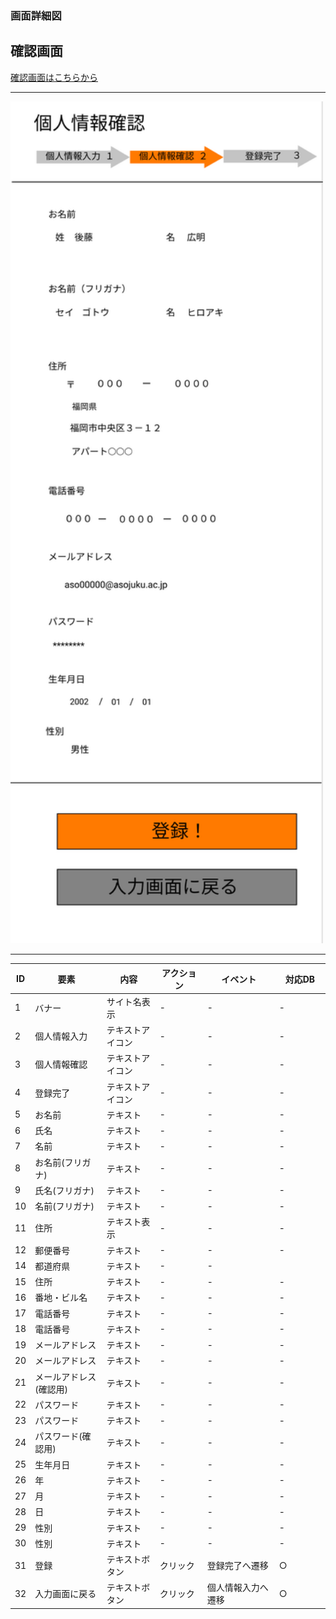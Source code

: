 ### 画面詳細図
## 確認画面
[確認画面はこちらから](https://www.figma.com/file/AcqvTd2ESv7CHI1u9nvaJY/確認画面?node-id=0%3A1)
****
<img src="../img/確認画面.png" width="500">

****
| ID | 要素 | 内容 | アクション | イベント | 対応DB |
|----|------|------|------------|----------|--------|
|1   |バナー|サイト名表示|-      |-          |-      |
|2   |個人情報入力|テキストアイコン|-        |-      |-|
|3   |個人情報確認|テキストアイコン|-        |-      |-|
|4   |登録完了|テキストアイコン|-        　　|-      |-|
|5   |お名前|テキスト|-        |-      　　　|-　　　|
|6   |氏名|テキスト|-           |-           |-       |
|7   |名前|テキスト|-            |-        |-        |
|8   |お名前(フリガナ)|テキスト|-        |-  　　　|-　　　|
|9   |氏名(フリガナ)|テキスト|-           |-      |-      |
|10  |名前(フリガナ)|テキスト|-           |-        |-  |
|11  |住所|テキスト表示|-　　|-　　　　|-　   　　　|
|12  |郵便番号|テキスト|-            |-     |-         |
|14  |都道府県|テキスト|-             |-       |       |
|15  |住所|テキスト|-              | -         |-        |
|16  |番地・ビル名|テキスト|-       | -         |-        |
|17  |電話番号|テキスト|-         |-          |-           |
|18  |電話番号|テキスト|-         |-　　　　|-　　　　|
|19  |メールアドレス|テキスト|-　　　|-　　　　|-　　　　|
|20  |メールアドレス|テキスト|-        |-    |-     |
|21  |メールアドレス(確認用)|テキスト|-       |-    |-     |
|22  |パスワード|テキスト|-　　　|-　　　　|-　　　　|
|23  |パスワード|テキスト|-       |-    |-     |
|24  |パスワード(確認用)|テキスト|-      |-    |-     |
|25  |生年月日|テキスト|-　　　|-　　　　|-　　　　|
|26  |年|テキスト|-      |-         |-         |
|27  |月|テキスト|-       |-         |-       |
|28  |日|テキスト|-       |-          |-        |
|29  |性別|テキスト|-                |-       |-      |
|30  |性別|テキスト|-      |-         |-         |
|31  |登録|テキストボタン|クリック|登録完了へ遷移|○|
|32  |入力画面に戻る|テキストボタン|クリック|個人情報入力へ遷移|○|



